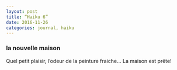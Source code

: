 ```yaml
---
layout: post
title: “Haiku 6”
date: 2016-11-26 
categories: journal, haiku 
---
```

### la nouvelle maison
Quel petit plaisir, 
l’odeur de la peinture fraiche… 
La maison est prête! 


